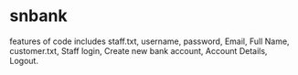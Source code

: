 # snbank
features of code includes
staff.txt,
username,
password,
Email,
Full Name,
customer.txt,
Staff login,
Create new bank account,
Account Details,
Logout.
